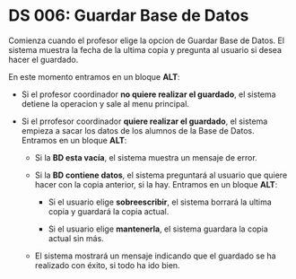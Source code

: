 # DS 006: Guardar Base de Datos

Comienza cuando el profesor elige la opcion de Guardar Base de Datos. El sistema muestra la fecha de la ultima copia y pregunta al usuario si desea hacer el guardado.

En este momento entramos en un bloque **ALT**:

 * Si el profesor coordinador **no quiere realizar el guardado**, el sistema detiene la operacion y sale al menu principal.

 * Si el prrofesor coordinador **quiere realizar el guardado**, el sistema empieza a sacar los datos de los alumnos de la Base de Datos. Entramos en un bloque **ALT**:

   * Si la **BD esta vacía**, el sistema muestra un mensaje de error.

   * Si la **BD contiene datos**, el sistema preguntará al usuario que quiere hacer con la copia anterior, si la hay. Entramos en un bloque **ALT**:

     * Si el usuario elige **sobreescribir**, el sistema borrará la ultima copia y guardará la copia actual.

     * Si el usuario elige **mantenerla**, el sistema guardara la copia actual sin más.

   * El sistema mostrará un mensaje indicando que el guardado se ha realizado con éxito, si todo ha ido bien.
